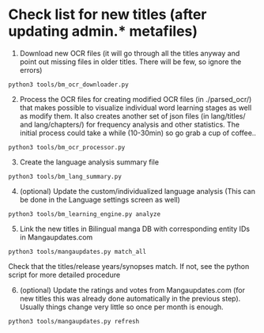 # Check list for new titles (after updating admin.* metafiles)

1. Download new OCR files (it will go through all the titles anyway and point out missing files in older titles. There will be few, so ignore the errors)
```
python3 tools/bm_ocr_downloader.py
```

2. Process the OCR files for creating modified OCR files (in ./parsed_ocr/) that makes possible to visualize individual word learning stages as well as modify them. It also creates another set of json files (in lang/titles/ and lang/chapters/) for frequency analysis and other statistics. The initial process could take a while (10-30min) so go grab a cup of coffee..
```
python3 tools/bm_ocr_processor.py
```

3. Create the language analysis summary file
```
python3 tools/bm_lang_summary.py
```

4. (optional) Update the custom/individualized language analysis (This can be done in the Language settings screen as well)
```
python3 tools/bm_learning_engine.py analyze
```

5. Link the new titles in Bilingual manga DB with corresponding entity IDs in Mangaupdates.com
```
python3 tools/mangaupdates.py match_all
```
Check that the titles/release years/synopses match. If not, see the python script for more detailed procedure

6. (optional) Update the ratings and votes from Mangaupdates.com (for new titles this was already done automatically in the previous step). Usually things change very little so once per month is enough.
```
python3 tools/mangaupdates.py refresh
```
